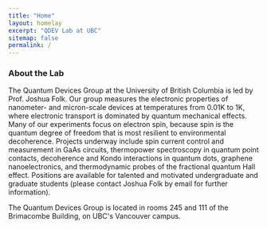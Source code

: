 ```yaml
---
title: "Home"
layout: homelay
excerpt: "QDEV Lab at UBC"
sitemap: false
permalink: /
---
```


### About the Lab

The Quantum Devices Group at the University of British Columbia is led by Prof. Joshua Folk. Our group measures the electronic properties of nanometer- and micron-scale devices at temperatures from 0.01K to 1K, where electronic transport is dominated by quantum mechanical effects. Many of our experiments focus on electron spin, because spin is the quantum degree of freedom that is most resilient to environmental decoherence. Projects underway include spin current control and measurement in GaAs circuits, thermopower spectroscopy in quantum point contacts, decoherence and Kondo interactions in quantum dots, graphene nanoelectronics, and thermodynamic probes of the fractional quantum Hall effect. Positions are available for talented and motivated undergraduate and graduate students (please contact Joshua Folk by email for further information).

The Quantum Devices Group is located in rooms 245 and 111 of the Brimacombe Building, on UBC's Vancouver campus.
